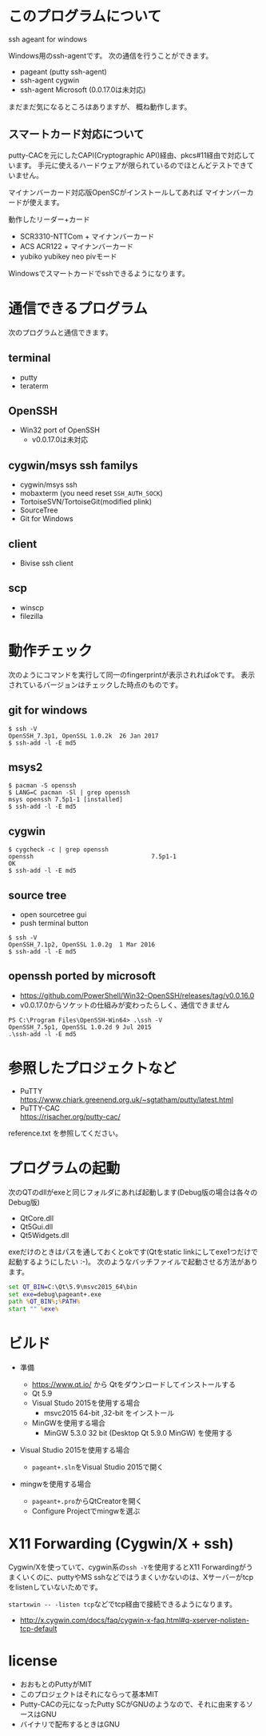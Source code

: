 ﻿# このプログラムについて

ssh ageant for windows

Windows用のssh-agentです。
次の通信を行うことができます。
- pageant (putty ssh-agent)
- ssh-agent cygwin
- ssh-agent Microsoft (0.0.17.0は未対応)

まだまだ気になるところはありますが、
概ね動作します。

## スマートカード対応について

putty-CACを元にしたCAPI(Cryptographic API)経由、pkcs#11経由で対応しています。
手元に使えるハードウェアが限られているのでほとんどテストできていません。

マイナンバーカード対応版OpenSCがインストールしてあれば
マイナンバーカードが使えます。

動作したリーダー+カード
- SCR3310-NTTCom + マイナンバーカード
- ACS ACR122 + マイナンバーカード
- yubiko yubikey neo pivモード

Windowsでスマートカードでsshできるようになります。

# 通信できるプログラム

次のプログラムと通信できます。

## terminal
- putty
- teraterm

## OpenSSH
- Win32 port of OpenSSH
	- v0.0.17.0は未対応

## cygwin/msys ssh familys
- cygwin/msys ssh
- mobaxterm (you need reset `SSH_AUTH_SOCK`)
- TortoiseSVN/TortoiseGit(modified plink)
- SourceTree
- Git for Windows

## client
- Bivise ssh client

## scp
- winscp
- filezilla

# 動作チェック

次のようにコマンドを実行して同一のfingerprintが表示されればokです。
表示されているバージョンはチェックした時点のものです。

## git for windows
```
$ ssh -V
OpenSSH_7.3p1, OpenSSL 1.0.2k  26 Jan 2017
$ ssh-add -l -E md5
```

## msys2
```
$ pacman -S openssh
$ LANG=C pacman -Sl | grep openssh
msys openssh 7.5p1-1 [installed]
$ ssh-add -l -E md5
```

## cygwin
```
$ cygcheck -c | grep openssh
openssh                                 7.5p1-1                      OK
$ ssh-add -l -E md5
```

## source tree
- open sourcetree gui
- push terminal button
```
$ ssh -V
OpenSSH_7.1p2, OpenSSL 1.0.2g  1 Mar 2016
$ ssh-add -l -E md5
```

## openssh ported by microsoft

- https://github.com/PowerShell/Win32-OpenSSH/releases/tag/v0.0.16.0
- v0.0.17.0からソケットの仕組みが変わったらしく、通信できません

```
PS C:\Program Files\OpenSSH-Win64> .\ssh -V
OpenSSH_7.5p1, OpenSSL 1.0.2d 9 Jul 2015
.\ssh-add -l -E md5
```

# 参照したプロジェクトなど

- PuTTY  
	<https://www.chiark.greenend.org.uk/~sgtatham/putty/latest.html>
- PuTTY-CAC  
	<https://risacher.org/putty-cac/>

reference.txt を参照してください。

# プログラムの起動

次のQTのdllがexeと同じフォルダにあれば起動します(Debug版の場合は各々のDebug版)
- QtCore.dll
- Qt5Gui.dll
- Qt5Widgets.dll

exeだけのときはパスを通しておくとokです(Qtをstatic linkにしてexe1つだけで起動するようにしたい :-)。
次のようなバッチファイルで起動させる方法があります。

```bat
set QT_BIN=C:\Qt\5.9\msvc2015_64\bin
set exe=debug\pageant+.exe
path %QT_BIN%;%PATH%
start "" %exe%
```

# ビルド

- 準備
	- <https://www.qt.io/> から Qtをダウンロードしてインストールする
	- Qt 5.9
	- Visual Studo 2015を使用する場合
		- msvc2015 64-bit ,32-bit をインストール
	- MinGWを使用する場合
		- MinGW 5.3.0 32 bit (Desktop Qt 5.9.0 MinGW) を使用する

- Visual Studio 2015を使用する場合
	- `pageant+.sln`をVisual Studio 2015で開く

- mingwを使用する場合
	- `pageant+.pro`からQtCreatorを開く
	- Configure Projectでmingwを選ぶ

# X11 Forwarding (Cygwin/X + ssh)

Cygwin/Xを使っていて、cygwin系の`ssh -Y`を使用するとX11 Forwardingがう
まくいくのに、puttyやMS sshなどではうまくいかないのは、Xサーバーがtcp
をlistenしていないためです。

`startxwin -- -listen tcp`などでtcp経由で接続できるようになります。
- http://x.cygwin.com/docs/faq/cygwin-x-faq.html#q-xserver-nolisten-tcp-default

# license

- おおもとのPuttyがMIT
- このプロジェクトはそれにならって基本MIT
- Putty-CACの元になったPutty SCがGNUのようなので、それに由来するソースはGNU
- バイナリで配布するときはGNU
